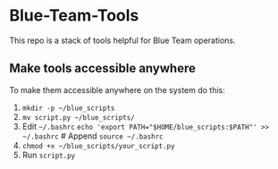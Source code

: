 # Blue-Team-Tools
This repo is a stack of tools helpful for Blue Team operations.

## Make tools accessible anywhere
To make them accessible anywhere on the system do this:
1. `mkdir -p ~/blue_scripts`
2. `mv script.py ~/blue_scripts/`
3. Edit `~/.bashrc`
   `echo 'export PATH="$HOME/blue_scripts:$PATH"' >> ~/.bashrc` # Append
   `source ~/.bashrc`
4. `chmod +x ~/blue_scripts/your_script.py`
5. Run
   `script.py`
